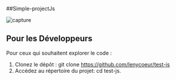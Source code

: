 ##Simple-projectJs

![capture](./)

## Pour les Développeurs

Pour ceux qui souhaitent explorer le code :

1. Clonez le dépôt : git clone https://github.com/lenycoeur/test-js
2. Accédez au répertoire du projet: cd test-js.

